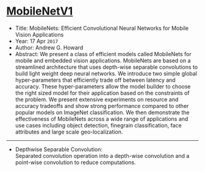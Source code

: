 <link rel="stylesheet" href="../../style.css">

# [MobileNetV1](https://arxiv.org/abs/1704.04861)

* Title: MobileNets: Efficient Convolutional Neural Networks for Mobile Vision Applications
* Year: 17 Apr `2017`
* Author: Andrew G. Howard
* Abstract: We present a class of efficient models called MobileNets for mobile and embedded vision applications. MobileNets are based on a streamlined architecture that uses depth-wise separable convolutions to build light weight deep neural networks. We introduce two simple global hyper-parameters that efficiently trade off between latency and accuracy. These hyper-parameters allow the model builder to choose the right sized model for their application based on the constraints of the problem. We present extensive experiments on resource and accuracy tradeoffs and show strong performance compared to other popular models on ImageNet classification. We then demonstrate the effectiveness of MobileNets across a wide range of applications and use cases including object detection, finegrain classification, face attributes and large scale geo-localization.

----------------------------------------------------------------------------------------------------

* Depthwise Separable Convolution: \
    Separated convolution operation into a depth-wise convolution and a point-wise convolution to reduce computations.
